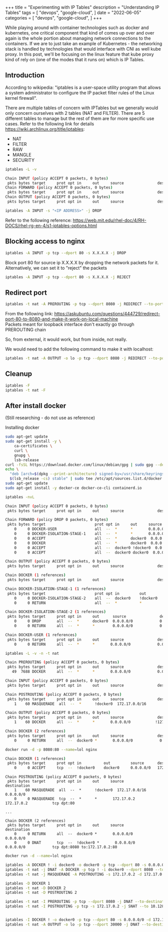 +++
title = "Experimenting with IP Tables"
description = "Understanding IP Tables"
tags = [
    "devops",
    "google-cloud",
]
date = "2022-06-05"
categories = [
    "devops",
    "google-cloud",
]
+++

While playing around with container technologies such as docker and kubernetes, one critical component that kind of comes up over and over again is the whole portion about managing network connections to the containers. If we are to just take an example of Kubernetes - the networking stack is handled by technologies that would interface with CNI as well kube proxy. In this post, we'll be focusing on the linux feature that kube proxy kind of rely on (one of the modes that it runs on) which is IP Tables.

## Introduction

According to wikipedia: "iptables is a user-space utility program that allows a system administrator to configure the IP packet filter rules of the Linux kernel firewall". 

There are multiple tables of concern with IPTables but we generally would only concern ourselves with 2 tables (NAT and FILTER). There are 5 different tables to manage but the rest of them are for more specific use cases. Refer to the following link for details https://wiki.archlinux.org/title/iptables:
- NAT
- FILTER
- RAW
- MANGLE
- SECURITY


```bash
iptables -L -v
```

```bash
Chain INPUT (policy ACCEPT 0 packets, 0 bytes)
 pkts bytes target     prot opt in     out     source               destination         
Chain FORWARD (policy ACCEPT 0 packets, 0 bytes)
 pkts bytes target     prot opt in     out     source               destination         
Chain OUTPUT (policy ACCEPT 0 packets, 0 bytes)
 pkts bytes target     prot opt in     out     source               destination
```

```bash
iptables -A INPUT -s "<IP ADDRESS>" -j DROP
```

Refer to the following reference: https://web.mit.edu/rhel-doc/4/RH-DOCS/rhel-rg-en-4/s1-iptables-options.html

## Blocking access to nginx

```bash
iptables -A INPUT -p tcp --dport 80 -s X.X.X.X -j DROP
```

Block port 80 for source ip X.X.X.X by dropping the network packets for it. Alternatively, we can set it to "reject" the packets

```bash
iptables -A INPUT -p tcp --dport 80 -s X.X.X.X -j REJECT
```

## Redirect port

```bash
iptables -t nat -A PREROUTING -p tcp --dport 8080 -j REDIRECT --to-port 80
```

From the following link: https://askubuntu.com/questions/444729/redirect-port-80-to-8080-and-make-it-work-on-local-machine  
Packets meant for loopback interface don't exactly go through PREROUTING chain

So, from external, it would work, but from inside, not really.

We would need to add the following command to make it with localhost:

```bash
iptables -t nat -A OUTPUT -o lo -p tcp --dport 8080 -j REDIRECT --to-port 80
```

## Cleanup

```bash
iptables -F
iptables -t nat -F
```

## After install docker 

(Still researching - do not use as reference)

Installing docker

```bash
sudo apt-get update
sudo apt-get install -y \
    ca-certificates \
    curl \
    gnupg \
    lsb-release
curl -fsSL https://download.docker.com/linux/debian/gpg | sudo gpg --dearmor -o /usr/share/keyrings/docker-archive-keyring.gpg
echo \
  "deb [arch=$(dpkg --print-architecture) signed-by=/usr/share/keyrings/docker-archive-keyring.gpg] https://download.docker.com/linux/debian \
  $(lsb_release -cs) stable" | sudo tee /etc/apt/sources.list.d/docker.list > /dev/null
sudo apt-get update
sudo apt-get install -y docker-ce docker-ce-cli containerd.io
```

```bash
iptables -nvL
```

```bash
Chain INPUT (policy ACCEPT 0 packets, 0 bytes)
 pkts bytes target     prot opt in     out     source               destination         

Chain FORWARD (policy DROP 0 packets, 0 bytes)
 pkts bytes target                      prot opt in     out     source               destination         
    0     0 DOCKER-USER                 all  --  *      *       0.0.0.0/0            0.0.0.0/0           
    0     0 DOCKER-ISOLATION-STAGE-1    all  --  *      *       0.0.0.0/0            0.0.0.0/0           
    0     0 ACCEPT                      all  --  *      docker0  0.0.0.0/0            0.0.0.0/0            ctstate RELATED,ESTABLISHED
    0     0 DOCKER                      all  --  *      docker0  0.0.0.0/0            0.0.0.0/0           
    0     0 ACCEPT                      all  --  docker0 !docker0  0.0.0.0/0            0.0.0.0/0           
    0     0 ACCEPT                      all  --  docker0 docker0  0.0.0.0/0            0.0.0.0/0           

Chain OUTPUT (policy ACCEPT 0 packets, 0 bytes)
 pkts bytes target     prot opt in     out     source               destination         

Chain DOCKER (1 references)
 pkts bytes target     prot opt in     out     source               destination         

Chain DOCKER-ISOLATION-STAGE-1 (1 references)
 pkts bytes target                      prot opt in         out         source               destination         
    0     0 DOCKER-ISOLATION-STAGE-2    all  --  docker0    !docker0    0.0.0.0/0            0.0.0.0/0           
    0     0 RETURN                      all  --  *          *           0.0.0.0/0            0.0.0.0/0           

Chain DOCKER-ISOLATION-STAGE-2 (1 references)
 pkts bytes target     prot opt in     out      source               destination         
    0     0 DROP       all  --  *      docker0  0.0.0.0/0            0.0.0.0/0           
    0     0 RETURN     all  --  *      *        0.0.0.0/0            0.0.0.0/0           

Chain DOCKER-USER (1 references)
 pkts bytes target     prot opt in     out     source               destination         
    0     0 RETURN     all  --  *      *       0.0.0.0/0            0.0.0.0/0 
```

```bash
iptables -L -v -n -t nat
```

```bash
Chain PREROUTING (policy ACCEPT 0 packets, 0 bytes)
 pkts bytes target     prot opt in     out     source               destination         
   49  7688 DOCKER     all  --  *      *       0.0.0.0/0            0.0.0.0/0            ADDRTYPE match dst-type LOCAL

Chain INPUT (policy ACCEPT 0 packets, 0 bytes)
 pkts bytes target     prot opt in     out     source               destination         

Chain POSTROUTING (policy ACCEPT 0 packets, 0 bytes)
 pkts bytes target     prot opt in     out     source               destination         
    1    60 MASQUERADE  all  --  *      !docker0  172.17.0.0/16        0.0.0.0/0           

Chain OUTPUT (policy ACCEPT 0 packets, 0 bytes)
 pkts bytes target     prot opt in     out     source               destination         
    1    60 DOCKER     all  --  *      *       0.0.0.0/0           !127.0.0.0/8          ADDRTYPE match dst-type LOCAL

Chain DOCKER (2 references)
 pkts bytes target     prot opt in     out     source               destination         
    0     0 RETURN     all  --  docker0 *       0.0.0.0/0            0.0.0.0/0
```


```bash
docker run -d -p 8080:80 --name=lol nginx
```

```bash
Chain DOCKER (1 references)
 pkts bytes target     prot opt in          out         source      destination         
    0     0 ACCEPT     tcp  --  !docker0    docker0     0.0.0.0/0   172.17.0.2     tcp dpt:80
```

```
Chain POSTROUTING (policy ACCEPT 0 packets, 0 bytes)
 pkts bytes target     prot opt in     out     source               destination         
    1    60 MASQUERADE  all  --  *      !docker0  172.17.0.0/16        0.0.0.0/0           
    0     0 MASQUERADE  tcp  --  *      *       172.17.0.2           172.17.0.2           tcp dpt:80

...

Chain DOCKER (2 references)
 pkts bytes target     prot opt in     out     source               destination         
    0     0 RETURN     all  --  docker0 *       0.0.0.0/0            0.0.0.0/0           
    0     0 DNAT       tcp  --  !docker0 *       0.0.0.0/0            0.0.0.0/0            tcp dpt:8080 to:172.17.0.2:80
```

```bash
docker run -d --name=lol nginx
```

```bash
iptables -A DOCKER ! -i docker0 -o docker0 -p tcp --dport 80 -s 0.0.0.0/0 -d 172.17.0.2
iptables -t nat -j DNAT -A DOCKER -p tcp ! -i docker0 --dport 8080 --to-destination 172.17.0.2:80
iptables -t nat -j MASQUERADE -A POSTROUTING -s 172.17.0.2 -d 172.17.0.2 -p tcp --dport 80
```

```bash
iptables -D DOCKER 1
iptables -t nat -D DOCKER 2
iptables -t nat -D POSTROUTING 2
```

```bash
iptables -t nat -I PREROUTING -p tcp --dport 8080 -j DNAT --to-destination 172.17.0.2:80
iptables -t nat -I POSTROUTING -p tcp -s 172.17.0.2 -j SNAT --to 10.128.0.56


iptables -I DOCKER ! -o docker0 -p tcp --dport 80 -s 0.0.0.0/0 -d 172.17.0.2
iptables -t nat -A OUTPUT -o lo -p tcp --dport 30000 -j DNAT --to-destination 172.17.0.2:80
```